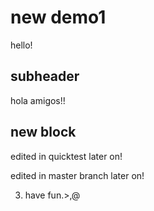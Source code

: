 # new demo1

hello!

## subheader

hola amigos!!

## new block

edited in quicktest later on!

edited in master branch later on!

3. have fun.>,@